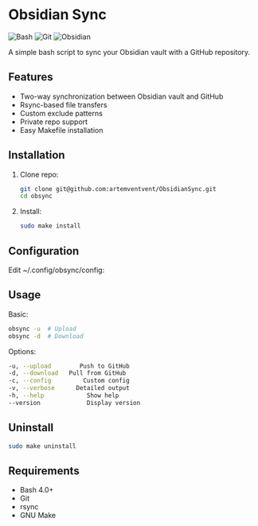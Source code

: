 # Obsidian Sync

![Bash](https://img.shields.io/badge/shell_script-%23121011.svg?style=for-the-badge&logo=gnu-bash&logoColor=white)
![Git](https://img.shields.io/badge/git-%23F05033.svg?style=for-the-badge&logo=git&logoColor=white)
![Obsidian](https://img.shields.io/badge/Obsidian-%23483699.svg?style=for-the-badge&logo=obsidian&logoColor=white)

A simple bash script to sync your Obsidian vault with a GitHub repository.

## Features

- Two-way synchronization between Obsidian vault and GitHub
- Rsync-based file transfers
- Custom exclude patterns
- Private repo support
- Easy Makefile installation

## Installation

1. Clone repo:
	```bash
	git clone git@github.com:artemventvent/ObsidianSync.git
	cd obsync
	```

2. Install:
	```bash
	sudo make install
	```
## Configuration

Edit ~/.config/obsync/config:
## Usage

Basic:
```bash
obsync -u  # Upload
obsync -d  # Download
```

Options:
```bash
-u, --upload        Push to GitHub
-d, --download   Pull from GitHub
-c, --config         Custom config
-v, --verbose      Detailed output
-h, --help            Show help
--version             Display version
```	
## Uninstall

```bash
sudo make uninstall
```

## Requirements

- Bash 4.0+
- Git
- rsync
- GNU Make
